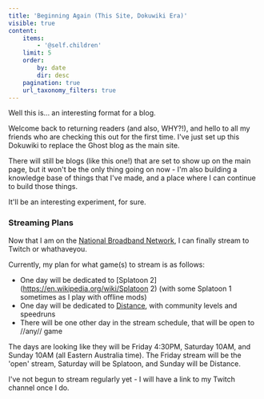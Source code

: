 ```yaml
---
title: 'Beginning Again (This Site, Dokuwiki Era)'
visible: true
content:
    items:
        - '@self.children'
    limit: 5
    order:
        by: date
        dir: desc
    pagination: true
    url_taxonomy_filters: true
---
```


Well this is... an interesting format for a blog.

Welcome back to returning readers (and also, WHY?!), and hello to all my friends who are checking this out for the first time. I've just set up this Dokuwiki to replace the Ghost blog as the main site.

There will still be blogs (like this one!) that are set to show up on the main page, but it won't be the only thing going on now - I'm also building a knowledge base of things that I've made, and a place where I can continue to build those things.

It'll be an interesting experiment, for sure.

### Streaming Plans
Now that I am on the [National Broadband Network](https://en.wikipedia.org/wiki/National_Broadband_Network), I can finally stream to Twitch or whathaveyou.

Currently, my plan for what game(s) to stream is as follows:
  * One day will be dedicated to [Splatoon 2](https://en.wikipedia.org/wiki/Splatoon 2) (with some Splatoon 1 sometimes as I play with offline mods)
  * One day will be dedicated to [Distance](http://survivethedistance.com/Distance), with community levels and speedruns
  * There will be one other day in the stream schedule, that will be open to //any// game

The days are looking like they will be Friday 4:30PM, Saturday 10AM, and Sunday 10AM (all Eastern Australia time). The Friday stream will be the 'open' stream, Saturday will be Splatoon, and Sunday will be Distance.

I've not begun to stream regularly yet - I will have a link to my Twitch channel once I do.